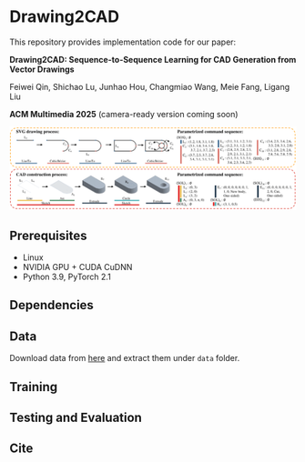 # Drawing2CAD

This repository provides implementation code for our paper:

**Drawing2CAD: Sequence-to-Sequence Learning for CAD Generation from Vector Drawings**

Feiwei Qin, Shichao Lu, Junhao Hou, Changmiao Wang, Meie Fang, Ligang Liu

**ACM Multimedia 2025** (camera-ready version coming soon)

![teaser](./teaser.png)

## Prerequisites

- Linux
- NVIDIA GPU + CUDA CuDNN
- Python 3.9, PyTorch 2.1

## Dependencies



## Data

Download data from [here](https://drive.google.com/drive/folders/1t9uO2iFh1eVDXRCKUEonKPBu8WGYA8wU?usp=sharing) and extract them under `data` folder.

## Training



## Testing and Evaluation



## Cite